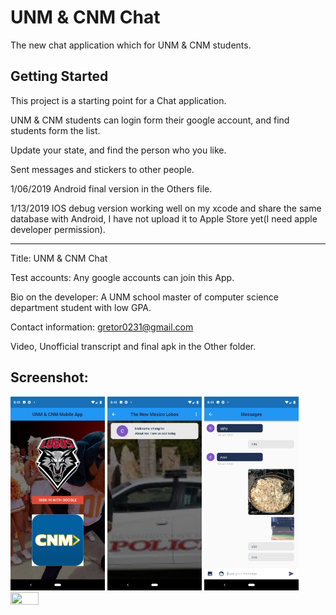# UNM & CNM Chat

The new chat application which for UNM & CNM students.

## Getting Started

This project is a starting point for a Chat application.

UNM & CNM students can login form their google account, and find students form the list.

Update your state, and find the person who you like.

Sent messages and stickers to other people.


1/06/2019 Android final version in the Others file.

1/13/2019 IOS debug version working well on my xcode and share the same database with Android, I have not upload it to Apple Store yet(I need apple developer permission).


*****************************************************************************************

Title: UNM & CNM Chat

Test accounts: Any google accounts can join this App.

Bio on the developer: A UNM school master of computer science department student with low GPA.

Contact information: gretor0231@gmail.com

Video, Unofficial transcript and final apk in the Other folder.

## Screenshot:

<img src="https://github.com/gretor0231/UNM-mobile-app/blob/master/Others/login.png" height="30%" width="30%">
<img src="https://github.com/gretor0231/UNM-mobile-app/blob/master/Others/list.png" height="30%" width="30%">
<img src="https://github.com/gretor0231/UNM-mobile-app/blob/master/Others/messages.png" height="30%" width="30%">
<img src="https://github.com/gretor0231/UNM-mobile-app/blob/master/Others/ios2.png" height="30%" width="30%">

